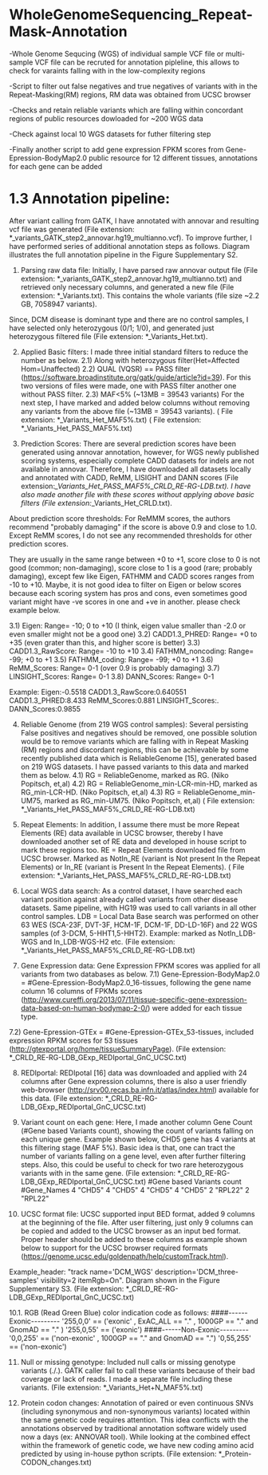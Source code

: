 # WholeGenomeSequencing_Repeat-Mask-Annotation

-Whole Genome Sequcing (WGS) of individual sample VCF file or multi-sample VCF file can be recruted for annotation pipleline, this allows to check for varaints falling with in the low-complexity regions

-Script to filter out false negatives and true negatives of variants with in the Repeat-Masking(RM) regions, RM data was obtained from UCSC browser

-Checks and retain reliable variants which are falling within concordant regions of public resources dowloaded for ~200 WGS data

-Check against local 10 WGS datasets for futher filtering step 

-Finally another script to add gene expression FPKM scores from Gene-Epression-BodyMap2.0 public resource for 12 different tissues, annotations for each gene can be added

# 1.3 Annotation pipeline:

After variant calling from GATK, I have annotated with annovar and resulting vcf file was generated (File extension: *_variants_GATK_step2_annovar.hg19_multianno.vcf). To improve further, I have performed series of additional annotation steps as follows. Diagram illustrates the full annotation pipeline in the Figure Supplementary S2.

1) Parsing raw data file:
Initially, I have parsed raw annovar output file (File extension: *_variants_GATK_step2_annovar.hg19_multianno.txt) and retrieved only necessary columns, and generated a new file (File extension: *_Variants.txt). This contains the whole variants (file size ~2.2 GB, 7058947 variants).

Since, DCM disease is dominant type and there are no control samples, I have selected only heterozygous (0/1; 1/0), and  generated just heterozygous filtered file (File extension: *_Variants_Het.txt).

2) Applied Basic filters: 
I made three initial standard filters to reduce the number as below.
2.1) Along with heterozygous filter(Het=Affected Hom=Unaffected)
2.2) QUAL (VQSR) == PASS filter (https://software.broadinstitute.org/gatk/guide/article?id=39). For this two versions of files were made, one with PASS filter another one without PASS filter. 
2.3) MAF<5% (~13MB = 39543 variants)
For the next step, I have marked and added below columns without removing any variants from the above file (~13MB = 39543 variants). 
( File extension: *_Variants_Het_MAF5%.txt)
( File extension: *_Variants_Het_PASS_MAF5%.txt)

3) Prediction Scores:
There are several prediction scores have been generated using annovar annotation, however, for WGS newly published scoring systems, especially complete CADD datasets for indels are not available in annovar. Therefore, I have downloaded all datasets locally and annotated with CADD, ReMM, LISIGHT and DANN scores (File extension:*_Variants_Het_PASS_MAF5%_CRLD_RE-RG-LDB.txt). I have also made another file with these scores without applying above basic filters 
(File extension:*_Variants_Het_CRLD.txt).

About prediction score thresholds:
For ReMMM scores, the authors recommend "probably damaging" if the score is above 0.9 and close to 1.0. Except ReMM scores, I do not see any recommended thresholds for other prediction scores.

They are usually in the same range between +0 to +1, score close to 0 is not good (common; non-damaging), score close to 1 is a good (rare; probably damaging), except few like Eigen, FATHMM  and CADD scores ranges from -10 to +10. Maybe, it is not good idea to filter on Eigen or below scores because each scoring system has pros and cons, even sometimes good variant might have -ve scores in one and +ve in another. please check example below. 

3.1) Eigen: Range= -10; 0 to +10 (I think, eigen value smaller than -2.0 or even smaller might not be a good one)
3.2) CADD1.3_PHRED: Range= +0 to +35 (even grater than this, and higher score is better)
3.3) CADD1.3_RawScore:  Range= -10 to +10
3.4) FATHMM_noncoding: Range= -99; +0 to +1
3.5) FATHMM_coding: Range= -99; +0 to +1
3.6) ReMM_Scores: Range= 0-1 (over 0.9 is probably damaging)
3.7) LINSIGHT_Scores: Range= 0-1
3.8) DANN_Scores: Range= 0-1

Example: Eigen:-0.5518 CADD1.3_RawScore:0.640551    CADD1.3_PHRED:8.433    ReMM_Scores:0.881     LINSIGHT_Scores:.    DANN_Scores:0.9855

4) Reliable Genome (from 219 WGS control samples):
Several persisting False positives and negatives should be removed, one possible solution would be to remove variants which are falling with in Repeat Masking (RM) regions and discordant regions, this can be achievable by some recently published data which is ReliableGenome [15], generated based on 219 WGS datasets. I have passed variants to this data and marked them as below.
4.1) RG = ReliableGenome, marked as RG. (Niko Popitsch, et,al)
4.2) RG = ReliableGenome_min-LCR-min-HD, marked as RG_min-LCR-HD. (Niko Popitsch, et,al)
4.3) RG = ReliableGenome_min-UM75, marked as RG_min-UM75. (Niko Popitsch, et,al)
( File extension: *_Variants_Het_PASS_MAF5%_CRLD_RE-RG-LDB.txt)

5) Repeat Elements:
In addition, I assume there must be more Repeat Elements (RE) data available in UCSC browser, thereby I have downloaded another set of RE data and developed in house script to mark these regions too.
RE = Repeat Elements downloaded file from UCSC browser. Marked as NotIn_RE (variant is Not present In the Repeat Elements) or In_RE (variant is Present In the Repeat Elements). 
( File extension: *_Variants_Het_PASS_MAF5%_CRLD_RE-RG-LDB.txt)

6) Local WGS data search:
As a control dataset, I have searched each variant position against already called variants from other disease datasets. Same pipeline, with HG19 was used to call variants in all other control samples. 
LDB = Local Data Base search was performed on other 63 WES (SCA-23F, DVT-3F, HCM-1F, DCM-1F, DD-LD-16F) and 22 WGS samples (of 3-DCM, 5-HHT1,5-HHT2). 
Example: marked as NotIn_LDB-WGS and In_LDB-WGS-H2 etc. 
(File extension: *_Variants_Het_PASS_MAF5%_CRLD_RE-RG-LDB.txt)

7) Gene Expression data:
Gene Expression FPKM scores was applied for all variants from two databases as below.
7.1) Gene-Epression-BodyMap2.0 = #Gene-Epression-BodyMap2.0_16-tissues, following the gene name column 16 columns of FPKMs scores (http://www.cureffi.org/2013/07/11/tissue-specific-gene-expression-data-based-on-human-bodymap-2-0/) were added for each tissue type.

7.2) Gene-Epression-GTEx = #Gene-Epression-GTEx_53-tissues, included expression RPKM scores for 53 tissues (http://gtexportal.org/home/tissueSummaryPage).
(File extension: *_CRLD_RE-RG-LDB_GExp_REDIportal_GnC_UCSC.txt)

8) REDIportal:
REDIpotal [16] data  was downloaded and applied with 24 columns after Gene expression columns, there is also a user friendly web-browser (http://srv00.recas.ba.infn.it/atlas/index.html) available for this data.
(File extension: *_CRLD_RE-RG-LDB_GExp_REDIportal_GnC_UCSC.txt)

9) Variant count on each gene:
Here, I made another column Gene Count (#Gene based Variants count), showing the count of variants falling on each unique gene. Example shown below, CHD5 gene has 4 variants at this filtering stage (MAF 5%). Basic idea is that, one can tract the number of variants falling on a gene level, even after further filtering steps. Also, this could be useful to check for two rare heterozygous variants with in the same gene. 
(File extension: *_CRLD_RE-RG-LDB_GExp_REDIportal_GnC_UCSC.txt)
#Gene based Variants count
#Gene_Names
4
"CHD5"
4
"CHD5"
4
"CHD5"
4
"CHD5"
2
"RPL22"
2
"RPL22"

10) UCSC format file:
UCSC supported input BED format, added 9 columns at the beginning of the file. After user filtering, just only 9 columns can be copied and added to the UCSC browser as an input bed format. Proper header should be added to these columns as example shown below to support for the UCSC browser required formats (https://genome.ucsc.edu/goldenpath/help/customTrack.html).

Example_header: "track name='DCM_WGS' description='DCM_three-samples' visibility=2 itemRgb=On". Diagram shown in the Figure Supplementary S3.
(File extension: *_CRLD_RE-RG-LDB_GExp_REDIportal_GnC_UCSC.txt)

10.1. RGB (Read Green Blue) color indication code as follows:
####------Exonic---------
'255,0,0' == ('exonic' , ExAC_ALL == "." , 1000GP == "."  and GnomAD == "." )
'255,0,55' == ('exonic')
####------Non-Exonic---------
'0,0,255' == ('non-exonic' ,  1000GP == "." and GnomAD == ".")
'0,55,255' == ('non-exonic')

11) Null or missing genotype: 
Included null calls or missing genotype variants (./.). GATK caller fail to call these variants because of their bad coverage or lack of reads. I made a separate file including these variants.
(File extension: *_Variants_Het+N_MAF5%.txt)

12) Protein codon changes: 
Annotation of paired or even continuous SNVs (including synonymous and non-synonymous variants) located within the same genetic code requires attention. This idea conflicts with the annotations observed by traditional annotation software widely used now a days (ex: ANNOVAR tool). While looking at the combined effect within the framework of genetic code, we have new coding amino acid predicted by using in-house python scripts.
(File extension: *_Protein-CODON_changes.txt)
